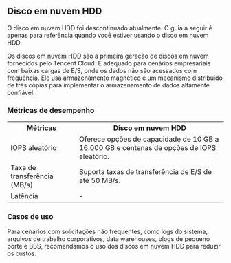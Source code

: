 ## Disco em nuvem HDD

<dx-alert infotype="explain" title="">
O disco em nuvem HDD foi descontinuado atualmente. O guia a seguir é apenas para referência quando você estiver usando o disco em nuvem HDD.
</dx-alert>

Os discos em nuvem HDD são a primeira geração de discos em nuvem fornecidos pelo Tencent Cloud. É adequado para cenários empresariais com baixas cargas de E/S, onde os dados não são acessados com frequência. Ele usa armazenamento magnético e um mecanismo distribuído de três cópias para implementar o armazenamento de dados altamente confiável.

### Métricas de desempenho
<table>
<tr>
<th>Métricas</th>
<th>Disco em nuvem HDD</th>
</tr>
<tr>
<td>IOPS aleatório</td>
<td>Oferece opções de capacidade de 10 GB a 16.000 GB e centenas de opções de IOPS aleatório.</td>
</tr>
<tr>
<td>Taxa de transferência (MB/s)</td>
<td>Suporta taxas de transferência de E/S de até 50 MB/s.</td>
</tr>
<tr>
<td>Latência</td>
<td>-</td>
</tr>
</table>



### Casos de uso
Para cenários com solicitações não frequentes, como logs do sistema, arquivos de trabalho corporativos, data warehouses, blogs de pequeno porte e BBS, recomendamos o uso dos discos em nuvem HDD para reduzir os custos.


